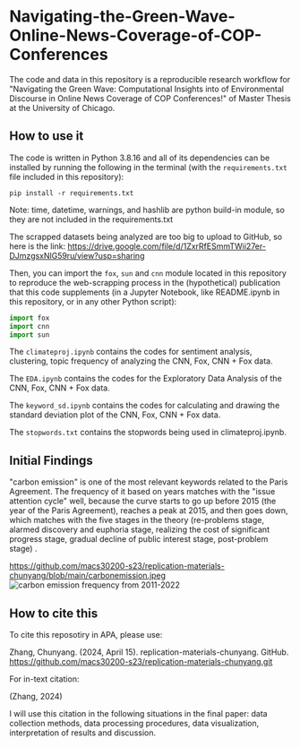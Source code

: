 # Navigating-the-Green-Wave-Online-News-Coverage-of-COP-Conferences

The code and data in this repository is a reproducible research workflow for "Navigating the Green Wave: Computational Insights into of Environmental Discourse in Online News Coverage of COP Conferences!" of Master Thesis at the University of Chicago.

## How to use it

The code is written in Python 3.8.16 and all of its dependencies can be installed by running the following in the terminal (with the `requirements.txt` file included in this repository):

```
pip install -r requirements.txt
```
Note: time, datetime, warnings, and hashlib are python build-in module, so they are not included in the requirements.txt

The scrapped datasets being analyzed are too big to upload to GitHub, so here is the link: https://drive.google.com/file/d/1ZxrRfESmmTWii27er-DJmzgsxNlG59ru/view?usp=sharing


Then, you can import the `fox`, `sun` and `cnn` module located in this repository to reproduce the web-scrapping process in the (hypothetical) publication that this code supplements (in a Jupyter Notebook, like README.ipynb in this repository, or in any other Python script): 


```python
import fox
import cnn
import sun
```


The `climateproj.ipynb` contains the codes for sentiment analysis, clustering, topic frequency of analyzing the CNN, Fox, CNN + Fox data.

The `EDA.ipynb` contains the codes for the Exploratory Data Analysis of the CNN, Fox, CNN + Fox data.

The `keyword_sd.ipynb` contains the codes for calculating and drawing the standard deviation plot of the CNN, Fox, CNN + Fox data.

The `stopwords.txt` contains the stopwords being used in climateproj.ipynb. 

## Initial Findings

"carbon emission" is one of the most relevant keywords related to the Paris Agreement. The frequency of it based on years matches with the "issue attention cycle" well, because the curve starts to go up before 2015 (the year of the Paris Agreement), reaches a peak at 2015, and then goes down, which matches with the five stages in the theory (re-problems stage, alarmed discovery and euphoria stage, realizing the cost of significant progress stage, gradual decline of public interest stage, post-problem stage) . 

https://github.com/macs30200-s23/replication-materials-chunyang/blob/main/carbonemission.jpeg
![carbon emission frequency from 2011-2022](https://github.com/macs30200-s23/replication-materials-chunyang/blob/main/carbonemission.jpeg)

## How to cite this

To cite this reposotiry in APA, please use:

Zhang, Chunyang. (2024, April 15). replication-materials-chunyang. GitHub. https://github.com/macs30200-s23/replication-materials-chunyang.git

For in-text citation:

(Zhang, 2024)

I will use this citation in the following situations in the final paper: data collection methods, data processing procedures, data visualization, interpretation of results and discussion.
